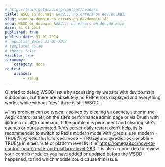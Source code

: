 ```yaml
---
# http://learn.getgrav.org/content/headers
title: WSOD on do.main &#8211; no errors on dev.do.main
slug: wsod-on-domain-no-errors-on-devdomain-143
menu: WSOD on do.main &#8211; no errors on dev.do.main
date: 31-01-2014
published: true
publish_date: 31-01-2014
# unpublish_date: 31-01-2014
# template: false
# theme: false
visible: true
taxonomy:
    category: docs
routes:
    aliases:
        - /slug
---
```


<a name="debug-q"></a>

QI tried to debug WSOD issue by accessing my website with dev.do.main subdomain, but there are absolutely no PHP errors displayed and everything works, while without “dev” there is still WSOD!

<a name="debug-a"></a>

AThis problem can be typically solved by clearing all caches, either in the Aegir control panel, on the site’s performance admin page or via Drush with @drush cc all@ command. If the problem is permanent and clearing site’s caches or our automated Redis server daily restart didn’t help, its is recommended to switch to Redis modern mode with @redis\_use\_modern = TRUE@, @redis\_flush\_forced\_mode = TRUE@ and @redis\_lock\_enable = TRUE@ in either “site or platform level INI file”:https://omega8.cc/how-to-control-boa-on-site-and-platform-level-293. It is also a good idea to review your contrib modules you have added or updated before the WSOD happened, to find which module could cause this issue.